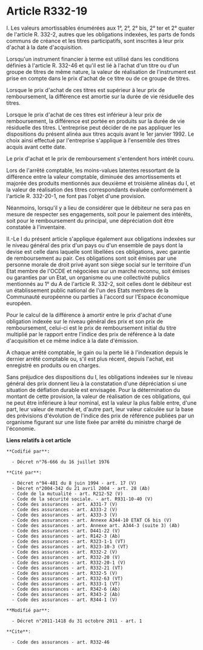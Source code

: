 # Article R332-19

I. Les valeurs amortissables énumérées aux 1°, 2°, 2° bis, 2° ter et 2° quater de l'article R. 332-2, autres que les
obligations indexées, les parts de fonds communs de créance et les titres participatifs, sont inscrites à leur prix d'achat à
la date d'acquisition. 

Lorsqu'un instrument financier à terme est utilisé dans les conditions définies à l'article R. 332-46 et qu'il est lié à
l'achat d'un titre ou d'un groupe de titres de même nature, la valeur de réalisation de l'instrument est prise en compte dans
le prix d'achat de ce titre ou de ce groupe de titres. 

Lorsque le prix d'achat de ces titres est supérieur à leur prix de remboursement, la différence est amortie sur la durée de
vie résiduelle des titres. 

Lorsque le prix d'achat de ces titres est inférieur à leur prix de remboursement, la différence est portée en produits sur la
durée de vie résiduelle des titres. L'entreprise peut décider de ne pas appliquer les dispositions du présent alinéa aux
titres acquis avant le 1er janvier 1992. Le choix ainsi effectué par l'entreprise s'applique à l'ensemble des titres acquis
avant cette date. 

Le prix d'achat et le prix de remboursement s'entendent hors intérêt couru. 

Lors de l'arrêté comptable, les moins-values latentes ressortant de la différence entre la valeur comptable, diminuée des
amortissements et majorée des produits mentionnés aux deuxième et troisième alinéas du I, et la valeur de réalisation des
titres correspondants évaluée conformément à l'article R. 332-20-1, ne font pas l'objet d'une provision. 

Néanmoins, lorsqu'il y a lieu de considérer que le débiteur ne sera pas en mesure de respecter ses engagements, soit pour le
paiement des intérêts, soit pour le remboursement du principal, une dépréciation doit être constatée à l'inventaire. 

II.-Le I du présent article s'applique également aux obligations indexées sur le niveau général des prix d'un pays ou d'un
ensemble de pays dont la devise est celle dans laquelle sont libellées ces obligations, avec garantie de remboursement au
pair. Ces obligations sont soit émises par une personne morale de droit privé ayant son siège social sur le territoire d'un
Etat membre de l'OCDE et négociées sur un marché reconnu, soit émises ou garanties par un Etat, un organisme ou une
collectivité publics mentionnés au 1° du A de l'article R. 332-2, soit celles dont le débiteur est un établissement public
national de l'un des Etats membres de la Communauté européenne ou parties à l'accord sur l'Espace économique européen. 

Pour le calcul de la différence à amortir entre le prix d'achat d'une obligation indexée sur le niveau général des prix et
son prix de remboursement, celui-ci est le prix de remboursement initial du titre multiplié par le rapport entre l'indice des
prix de référence à la date d'acquisition et ce même indice à la date d'émission. 

A chaque arrêté comptable, le gain ou la perte lié à l'indexation depuis le dernier arrêté comptable ou, s'il est plus
récent, depuis l'achat, est enregistré en produits ou en charges. 

Sans préjudice des dispositions du I, les obligations indexées sur le niveau général des prix donnent lieu à la constatation
d'une dépréciation si une situation de déflation durable est envisagée. Pour la détermination du montant de cette provision,
la valeur de réalisation de ces obligations, qui ne peut être inférieure à leur nominal, est la valeur la plus faible entre,
d'une part, leur valeur de marché et, d'autre part, leur valeur calculée sur la base des prévisions d'évolution de l'indice
des prix de référence publiées par un organisme figurant sur une liste fixée par arrêté du ministre chargé de l'économie.

**Liens relatifs à cet article**

	**Codifié par**:

	  - Décret n°76-666 du 16 juillet 1976

	**Cité par**:

	  - Décret n°94-481 du 8 juin 1994 - art. 17 (V)
	  - Décret n°2004-342 du 21 avril 2004 - art. 28 (Ab)
	  - Code de la mutualité - art. R212-52 (V)
	  - Code de la sécurité sociale. - art. R931-10-40 (V)
	  - Code des assurances - art. A331-7 (V)
	  - Code des assurances - art. A333-2 (V)
	  - Code des assurances - art. A333-3 (V)
	  - Code des assurances - art. Annexe A344-10 ETAT C6 bis (V)
	  - Code des assurances - art. Annexe art. A344-3 (suite 3) (Ab)
	  - Code des assurances - art. D441-22 (V)
	  - Code des assurances - art. R142-3 (Ab)
	  - Code des assurances - art. R323-1-1 (VT)
	  - Code des assurances - art. R323-10-3 (VT)
	  - Code des assurances - art. R332-2 (V)
	  - Code des assurances - art. R332-20 (V)
	  - Code des assurances - art. R332-20-1 (V)
	  - Code des assurances - art. R332-21 (VT)
	  - Code des assurances - art. R332-5 (V)
	  - Code des assurances - art. R332-63 (VT)
	  - Code des assurances - art. R333-1 (VT)
	  - Code des assurances - art. R342-6 (Ab)
	  - Code des assurances - art. R343-2 (Ab)
	  - Code des assurances - art. R344-1 (V)

	**Modifié par**:

	  - Décret n°2011-1418 du 31 octobre 2011 - art. 1

	**Cite**:

	  - Code des assurances - art. R332-46
